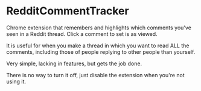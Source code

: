 RedditCommentTracker
====================

Chrome extension that remembers and highlights which comments you've seen in a Reddit thread. Click a comment to set is as viewed.

It is useful for when you make a thread in which you want to read ALL the comments, including those of people replying to other people than yourself.

Very simple, lacking in features, but gets the job done.

There is no way to turn it off, just disable the extension when you're not using it.